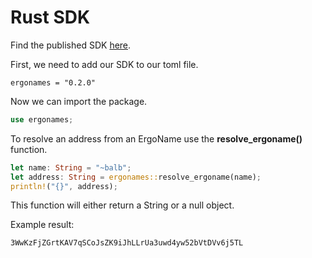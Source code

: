 # Rust SDK

Find the published SDK [here](https://crates.io/crates/ergonames).

First, we need to add our SDK to our toml file.

```
ergonames = "0.2.0"
```

Now we can import the package.

```rust
use ergonames;
```

To resolve an address from an ErgoName use the **resolve\_ergoname()** function.

```rust
let name: String = "~balb";
let address: String = ergonames::resolve_ergoname(name);
println!("{}", address);
```

This function will either return a String or a null object.

Example result:

```
3WwKzFjZGrtKAV7qSCoJsZK9iJhLLrUa3uwd4yw52bVtDVv6j5TL
```
